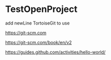 # TestOpenProject
add newLine
TortoiseGit to use

https://git-scm.com

https://git-scm.com/book/en/v2

https://guides.github.com/activities/hello-world/
